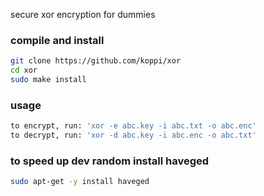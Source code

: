secure xor encryption for dummies

### compile and install

```bash
git clone https://github.com/koppi/xor
cd xor
sudo make install
```

### usage

```bash
to encrypt, run: 'xor -e abc.key -i abc.txt -o abc.enc'
to decrypt, run: 'xor -d abc.key -i abc.enc -o abc.txt'
```

### to speed up dev random install haveged

```bash
sudo apt-get -y install haveged
```
